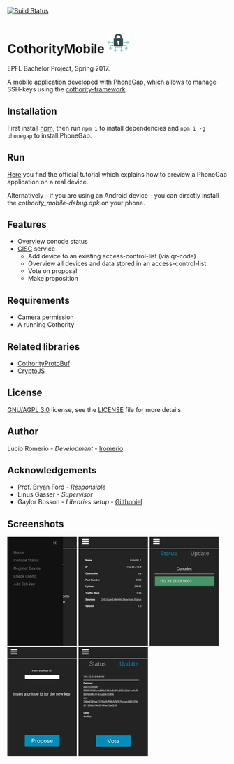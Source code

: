 [![Build Status](https://travis-ci.org/lromerio/cothority-mobile.svg?branch=master)](https://travis-ci.org/lromerio/cothority-mobile)


# CothorityMobile ![logo](./screenshoots/logo.png) 
EPFL Bachelor Project, Spring 2017.

A mobile application developed with [PhoneGap](https://phonegap.com/), which allows to manage SSH-keys using the [cothority-framework](https://github.com/dedis/cothority).

## Installation
First install [npm](https://www.npmjs.com/get-npm?utm_source=house&utm_medium=homepage&utm_campaign=free%20orgs&utm_term=Install%20npm), then run `npm i` to install dependencies and `npm i -g phonegap` to install PhoneGap.
 
## Run
[Here](http://docs.phonegap.com/getting-started/1-install-phonegap/cli/) you find the official tutorial which explains how to preview a PhoneGap application on a real device.

Alternatively - if you are using an Android device - you can directly install the _cothority_mobile-debug.apk_ on your phone.

## Features
- Overview conode status
- [CISC](![logo](./screenshoots/logo.png)) service
    - Add device to an existing access-control-list (via qr-code)
    - Overview all devices and data stored in an access-control-list
    - Vote on proposal
    - Make proposition

## Requirements
- Camera permission
- A running Cothority

## Related libraries
- [CothorityProtoBuf](https://github.com/Gilthoniel/CothorityProtoBuf)
- [CryptoJS](https://github.com/Gilthoniel/CryptoJS)

## License
[GNU/AGPL 3.0](https://www.gnu.org/licenses/agpl-3.0.en.html) license, see the [LICENSE](./LICENSE.AGPL) file for more details.

## Author
Lucio Romerio - _Development_ - [lromerio](https://github.com/lromerio)

## Acknowledgements
- Prof. Bryan Ford - _Responsible_
- Linus Gasser - _Supervisor_
- Gaylor Bosson - _Libraries setup_ - [Gilthoniel](https://github.com/Gilthoniel)

## Screenshots
![sidebar](./screenshoots/sidebar.jpg) ![status](./screenshoots/conodeStatus.jpg) ![checkConfig](./screenshoots/checkConfig.jpg) ![proposition](./screenshoots/ssh.jpg) ![vote](./screenshoots/vote.jpg)
